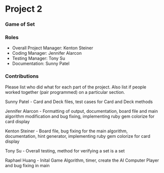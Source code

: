 # Project 2
### Game of Set

### Roles
* Overall Project Manager: Kenton Steiner
* Coding Manager: Jennifer Alarcon
* Testing Manager: Tony Su
* Documentation: Sunny Patel

### Contributions
Please list who did what for each part of the project.
Also list if people worked together (pair programmed) on a particular section.<br />

Sunny Patel - Card and Deck files, test cases for Card and Deck methods<br />

Jennifer Alarcon - Formatting of output, documentation, board file and main algorithm modification and bug fixing, implementing ruby gem colorize for card display<br />

Kenton Steiner - Board file, bug fixing for the main algorithm, documentation, hint generator, implementing ruby gem colorize for card display<br />

Tony Su - Overall testing, method for verifying a set is a set<br />

Raphael Huang - Inital Game Algorithm, timer, create the AI Computer Player and bug fixing in main<br />

